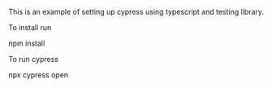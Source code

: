 This is an example of setting up cypress using 
typescript and testing library.

To install run 

npm install

To run cypress 

npx cypress open